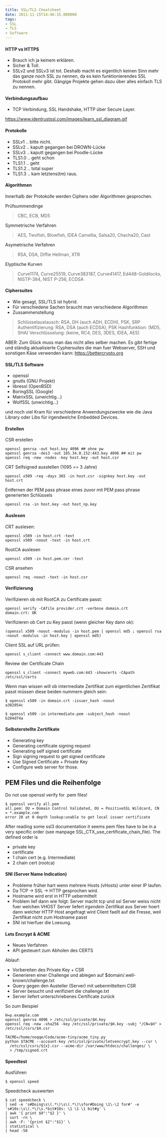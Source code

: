 ```yaml
---
title: SSL/TLS Cheatsheet
date: 2011-11-15T14:46:15.000000
tags: 
- SSL
- TLS
- Software
---
```



#### HTTP vs HTTPS

* Brauch ich ja keinem erklären.
* Sicher & Toll.
* SSLv2 und SSLv3 ist tot. Deshalb macht es eigentlich keinen
  Sinn mehr das ganze noch SSL zu nennen, da es kein funktionierendes SSL
  Protokoll mehr gibt. Gängige Projekte gehen dazu über
  alles einfach TLS zu nennen.

#### Verbindungsaufbau

* TCP Verbindung, SSL Handshake, HTTP über Secure Layer.

https://www.identrustssl.com/images/learn_ssl_diagram.gif

#### Protokolle

* SSLv1 .. bitte nicht.
* SSLv2 .. kaputt gegangen bei DROWN-Lücke
* SSLv3 .. kaputt gegangen bei Poodle-Lücke
* TLS1.0 .. geht schon
* TLS1.1 .. geht
* TLS1.2 .. total super
* TLS1.3 .. kam letztens(tm) raus.

#### Algorithmen

Innerhalb der Protokolle werden Ciphers oder Algorithmen gesprochen.

Prüfsummendinge

> CBC, ECB, MD5

Symmetrische Verfahren

> AES, Twofish, Blowfish, IDEA
> Camellia, Salsa20, Chacha20, Cast

Asymetrische Verfahren

> RSA, DSA, Diffie Hellman, XTR

Elyptische Kurven

> Curve1174, Curve25519, Curve383187, Curve41417, Ed448-Goldilocks,
> NISTP-384, NIST P-256, ECDSA

#### Ciphersuites

* Wie gesagt, SSL/TLS ist hybrid.
* Für verschiedene Sachen braucht man verschiedene Algorithmen
* Zussammenstellung

> Schlüsselaustausch: RSA, DH (auch ADH, ECDH), PSK, SRP
> Authentifizierung: RSA, DSA (auch ECDSA), PSK
> Hashfunktion: (MD5, SHA)
> Verschlüsselung: (keine, RC4, DES, 3DES, IDEA, AES)

ABER: Zum Glück muss man das nicht alles selber machen.
Es gibt fertige und ständig aktualisierte Cyphersuites die man fuer
Webserver, SSH und sonstigen Käse verwenden kann: https://bettercrypto.org

#### SSL/TLS Software

* openssl
* gnutls (GNU Projekt)
* libressl (OpenBSD)
* BoringSSL (Google)
* MatrixSSL (unwichtig...)
* WolfSSL (unwichtig...)

und noch viel Kram für verschiedene Anwendungszwecke
wie die Java Library oder Libs für irgendwelche Embedded Devices.

#### Erstellen

CSR erstellen

    openssl genrsa -out host.key 4096 ## ohne pw
    openssl genrsa -des3 -out 185.34.0.152:443.key 4096 ## mit pw
    openssl req -new -nodes -key host.key -out host.csr

CRT Selfsigned ausstellen (1095 == 3 Jahre)

    openssl x509 -req -days 365 -in host.csr -signkey host.key -out host.crt

Entfernen der PEM pass phrase eines zuvor mit PEM pass phrase generierten Schlüssels

    openssl rsa -in host.key -out host_np.key

#### Auslesen

CRT auslesen:

    openssl x509 -in host.crt -text
    openssl x509 -noout -text -in host.crt

RootCA auslesen

    openssl x509 -in host.pem.cer -text

CSR ansehen

    openssl req -noout -text -in host.csr

#### Verifizierung

Verifizieren ob mit RootCA zu Certificate passt:

    openssl verify -CAfile provider.crt -verbose domain.crt
    domain.crt: OK

Verifizieren ob Cert zu Key passt (wenn gleicher Key dann ok):

    (openssl x509 -noout -modulus -in host.pem | openssl md5 ; openssl rsa -noout -modulus -in host.key | openssl md5)

Client SSL auf URL prüfen:

    openssl s_client -connect www.domain.com:443

Review der Certificate Chain

    openssl s_client -connect myweb.com:443 -showcerts -CApath /etc/ssl/certs

Wenn man wissen will ob intermediate Zertifikat zum eigentlichen Zertifikat passt müssen diese beiden nummern gleich sein:

    $ openssl x509 -in domain.crt -issuer_hash -noout
    a302054c

    $ openssl x509 -in intermediate.pem -subject_hash -noout
    b204d74a


#### Selbsterstellte Zertifikate

* Generating key
* Generating certificate signing request
* Generating self signed certificate
* Sign signing request to get signed certificate
* Use Signed Certificate + Private Key
* Configure web server for those.

## PEM Files und die Reihenfolge

Do not use openssl verify for .pem files!

    $ openssl verify all.pem
    all.pem: OU = Domain Control Validated, OU = PositiveSSL Wildcard, CN = *.example.com
    error 20 at 0 depth lookup:unable to get local issuer certificate

After reading some ssl3 documentation it seems pem files have to be in
a very specific order (see manpage SSL_CTX_use_certificate_chain_file). The
defined order is

* private key
* certificate
* 1 chain cert (e.g. Intermediate)
* 2 chain cert (rootca)

#### SNI (Server Name Indication)

* Probleme früher hart wenn mehrere Hosts (vHosts) unter einer IP laufen.
* Da TCP -> SSL -> HTTP gesprochen wird.
* Hostname wird erst in HTTP uebermittelt
* Problem lief dann wie folgt:
  Server macht tcp und ssl
  Server weiss nicht fuer welchen VHOST
  Server liefert _irgendein_ Zertifikat aus
  Server hoert dann welcher HTTP Host angefragt wird
  Client faellt auf die Fresse, weil Zertifikat nicht zum Hostname passt
* SNI ist hierfuer die Loesung.

#### Lets Encrypt & ACME

* Neues Verfahren
* API gesteuert zum Abholen des CERTS

Ablauf:

* Vorbereiten des Private Key + CSR
* Generieren einer Challenge und ablegen auf
  $domain/.well-known/challenge.txt
* Query gegen den Austeller (Server) mit uebermitteltem CSR
* Server besucht und verifiziert die challenge.txt
* Server liefert unterschriebenes Certificate zurück

So zum Beispiel

    H=p.example.com
    openssl genrsa 4096 > /etc/ssl/private/$H.key
    openssl req -new -sha256 -key /etc/ssl/private/$H.key -subj "/CN=$H" > /etc/ssl/csrs/$H.csr

    TACME=/home/noqqe/Code/acme-tiny/acme_tiny.py
    python $TACME --account-key /etc/ssl/private/letsencrypt.key --csr \
      /etc/ssl/csrs/${x}.csr --acme-dir /var/www/htdocs/challenges/ \
      > /tmp/signed.crt

#### Speedtest

Ausführen

    $ openssl speed

Speedcheck auswerten

    $ cat speedcheck \
    | sed -e 's#Doing\s\(.*\)\s\(.*\)\sfor#Doing \1\-\2 for#' -e 's#10s:\s\(.*\)\s.*bit#10s: \1 \1 \1 bit#g' \
    | awk '{ print $9":"$2 }' \
    | sort -rn \
    | awk -F: '{print $2":"$1}' \
    | statistical \
    | head -50

